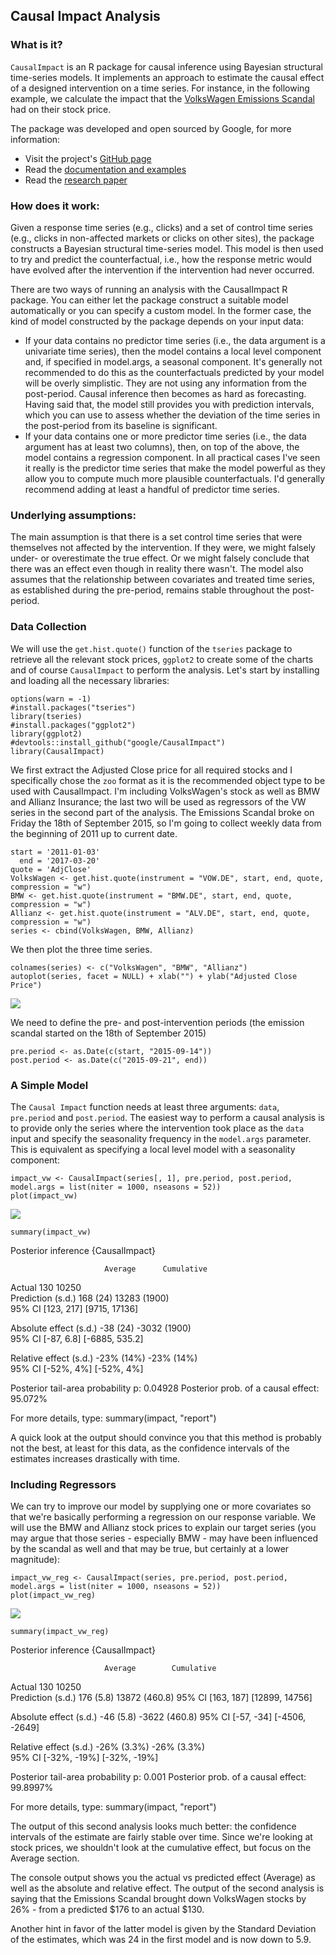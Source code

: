 Causal Impact Analysis
----------------------

### What is it?

`CausalImpact` is an R package for causal inference using Bayesian
structural time-series models. It implements an approach to estimate the
causal effect of a designed intervention on a time series. For instance,
in the following example, we calculate the impact that the [VolksWagen
Emissions
Scandal](https://en.wikipedia.org/wiki/Volkswagen_emissions_scandal) had
on their stock price.

The package was developed and open sourced by Google, for more
information:

-   Visit the project's [GitHub
    page](https://google.github.io/CausalImpact/)
-   Read the [documentation and
    examples](https://google.github.io/CausalImpact/CausalImpact.html)
-   Read the [research
    paper](https://research.google.com/pubs/pub41854.html)

### How does it work:

Given a response time series (e.g., clicks) and a set of control time
series (e.g., clicks in non-affected markets or clicks on other sites),
the package constructs a Bayesian structural time-series model. This
model is then used to try and predict the counterfactual, i.e., how the
response metric would have evolved after the intervention if the
intervention had never occurred.

There are two ways of running an analysis with the CausalImpact R
package. You can either let the package construct a suitable model
automatically or you can specify a custom model. In the former case, the
kind of model constructed by the package depends on your input data:

-   If your data contains no predictor time series (i.e., the data
    argument is a univariate time series), then the model contains a
    local level component and, if specified in model.args, a seasonal
    component. It's generally not recommended to do this as the
    counterfactuals predicted by your model will be overly simplistic.
    They are not using any information from the post-period. Causal
    inference then becomes as hard as forecasting. Having said that, the
    model still provides you with prediction intervals, which you can
    use to assess whether the deviation of the time series in the
    post-period from its baseline is significant.
-   If your data contains one or more predictor time series (i.e., the
    data argument has at least two columns), then, on top of the above,
    the model contains a regression component. In all practical cases
    I've seen it really is the predictor time series that make the model
    powerful as they allow you to compute much more plausible
    counterfactuals. I'd generally recommend adding at least a handful
    of predictor time series.

### Underlying assumptions:

The main assumption is that there is a set control time series that were
themselves not affected by the intervention. If they were, we might
falsely under- or overestimate the true effect. Or we might falsely
conclude that there was an effect even though in reality there wasn't.
The model also assumes that the relationship between covariates and
treated time series, as established during the pre-period, remains
stable throughout the post-period.

### Data Collection

We will use the `get.hist.quote()` function of the `tseries` package to
retrieve all the relevant stock prices, `ggplot2` to create some of the
charts and of course `CausalImpact` to perform the analysis. Let's start
by installing and loading all the necessary libraries:

    options(warn = -1)
    #install.packages("tseries")
    library(tseries)
    #install.packages("ggplot2")
    library(ggplot2)
    #devtools::install_github("google/CausalImpact")
    library(CausalImpact)

We first extract the Adjusted Close price for all required stocks and I
specifically chose the `zoo` format as it is the recommended object type
to be used with CausalImpact. I'm including VolksWagen's stock as well
as BMW and Allianz Insurance; the last two will be used as regressors of
the VW series in the second part of the analysis. The Emissions Scandal
broke on Friday the 18th of September 2015, so I'm going to collect
weekly data from the beginning of 2011 up to current date.

    start = '2011-01-03'
      end = '2017-03-20'
    quote = 'AdjClose'
    VolksWagen <- get.hist.quote(instrument = "VOW.DE", start, end, quote, compression = "w")
    BMW <- get.hist.quote(instrument = "BMW.DE", start, end, quote, compression = "w")
    Allianz <- get.hist.quote(instrument = "ALV.DE", start, end, quote, compression = "w")
    series <- cbind(VolksWagen, BMW, Allianz)

We then plot the three time series.

    colnames(series) <- c("VolksWagen", "BMW", "Allianz")
    autoplot(series, facet = NULL) + xlab("") + ylab("Adjusted Close Price")

![](CausalImpact_vw_md_files/figure-markdown_strict/unnamed-chunk-3-1.png)

We need to define the pre- and post-intervention periods (the emission
scandal started on the 18th of September 2015)

    pre.period <- as.Date(c(start, "2015-09-14"))
    post.period <- as.Date(c("2015-09-21", end))

### A Simple Model

The `Causal Impact` function needs at least three arguments: `data`,
`pre.period` and `post.period`. The easiest way to perform a causal
analysis is to provide only the series where the intervention took place
as the `data` input and specify the seasonality frequency in the
`model.args` parameter. This is equivalent as specifying a local level
model with a seasonality component:

    impact_vw <- CausalImpact(series[, 1], pre.period, post.period, model.args = list(niter = 1000, nseasons = 52))
    plot(impact_vw)

![](CausalImpact_vw_md_files/figure-markdown_strict/unnamed-chunk-5-1.png)

    summary(impact_vw)

Posterior inference {CausalImpact}

                         Average      Cumulative    

Actual 130 10250  
Prediction (s.d.) 168 (24) 13283 (1900)  
95% CI \[123, 217\] \[9715, 17136\]

Absolute effect (s.d.) -38 (24) -3032 (1900)  
95% CI \[-87, 6.8\] \[-6885, 535.2\]

Relative effect (s.d.) -23% (14%) -23% (14%)  
95% CI \[-52%, 4%\] \[-52%, 4%\]

Posterior tail-area probability p: 0.04928 Posterior prob. of a causal
effect: 95.072%

For more details, type: summary(impact, "report")

A quick look at the output should convince you that this method is
probably not the best, at least for this data, as the confidence
intervals of the estimates increases drastically with time.

### Including Regressors

We can try to improve our model by supplying one or more covariates so
that we're basically performing a regression on our response variable.
We will use the BMW and Allianz stock prices to explain our target
series (you may argue that those series - especially BMW - may have been
influenced by the scandal as well and that may be true, but certainly at
a lower magnitude):

    impact_vw_reg <- CausalImpact(series, pre.period, post.period, model.args = list(niter = 1000, nseasons = 52))
    plot(impact_vw_reg)

![](CausalImpact_vw_md_files/figure-markdown_strict/unnamed-chunk-6-1.png)

    summary(impact_vw_reg)

Posterior inference {CausalImpact}

                         Average        Cumulative    

Actual 130 10250  
Prediction (s.d.) 176 (5.8) 13872 (460.8) 95% CI \[163, 187\] \[12899,
14756\]

Absolute effect (s.d.) -46 (5.8) -3622 (460.8) 95% CI \[-57, -34\]
\[-4506, -2649\]

Relative effect (s.d.) -26% (3.3%) -26% (3.3%)  
95% CI \[-32%, -19%\] \[-32%, -19%\]

Posterior tail-area probability p: 0.001 Posterior prob. of a causal
effect: 99.8997%

For more details, type: summary(impact, "report")

The output of this second analysis looks much better: the confidence
intervals of the estimate are fairly stable over time. Since we're
looking at stock prices, we shouldn't look at the cumulative effect, but
focus on the Average section.

The console output shows you the actual vs predicted effect (Average) as
well as the absolute and relative effect. The output of the second
analysis is saying that the Emissions Scandal brought down VolksWagen
stocks by 26% - from a predicted $176 to an actual $130.

Another hint in favor of the latter model is given by the Standard
Deviation of the estimates, which was 24 in the first model and is now
down to 5.9.

</br>
